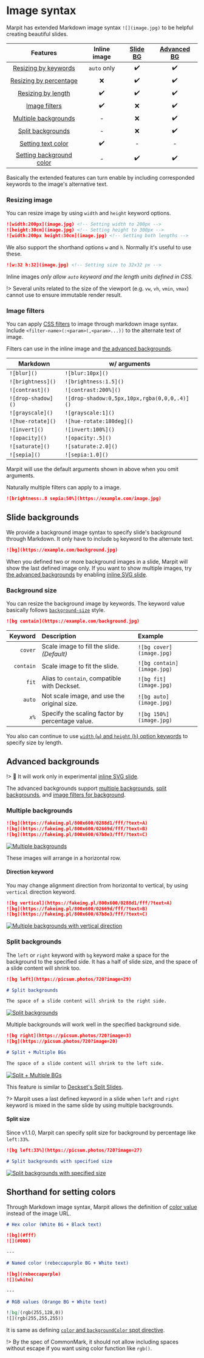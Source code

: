 # Image syntax

Marpit has extended Markdown image syntax `![](image.jpg)` to be helpful creating beautiful slides.

|              Features               |    Inline image    | [Slide BG][slide-bg] | [Advanced BG][advanced-bg] |
| :---------------------------------: | :----------------: | :------------------: | :------------------------: |
|  [Resizing by keywords][resizing]   |    `auto` only     |  :heavy_check_mark:  |     :heavy_check_mark:     |
| [Resizing by percentage][resizing]  |        :x:         |  :heavy_check_mark:  |     :heavy_check_mark:     |
|   [Resizing by length][resizing]    | :heavy_check_mark: |  :heavy_check_mark:  |     :heavy_check_mark:     |
|      [Image filters][filters]       | :heavy_check_mark: |         :x:          |     :heavy_check_mark:     |
|  [Multiple backgrounds][multiple]   |         -          |         :x:          |     :heavy_check_mark:     |
|     [Split backgrounds][split]      |         -          |         :x:          |     :heavy_check_mark:     |
|   [Setting text color][textcolor]   | :heavy_check_mark: |          -           |             -              |
| [Setting background color][bgcolor] |         -          |  :heavy_check_mark:  |     :heavy_check_mark:     |

[resizing]: #resizing-image
[filters]: #image-filters
[textcolor]: #shorthand-for-setting-colors
[bgcolor]: #shorthand-for-setting-colors
[slide-bg]: #slide-backgrounds
[advanced-bg]: #advanced-backgrounds
[multiple]: #multiple-backgrounds
[split]: #split-backgrounds
[constructor]: https://marpit-api.marp.app/marpit/

Basically the extended features can turn enable by including corresponded keywords to the image's alternative text.

### Resizing image

You can resize image by using `width` and `height` keyword options.

```markdown
![width:200px](image.jpg) <!-- Setting width to 200px -->
![height:30cm](image.jpg) <!-- Setting height to 300px -->
![width:200px height:30cm](image.jpg) <!-- Setting both lengths -->
```

We also support the shorthand options `w` and `h`. Normally it's useful to use these.

```markdown
![w:32 h:32](image.jpg) <!-- Setting size to 32x32 px -->
```

Inline images _only allow `auto` keyword and the length units defined in CSS._

!> Several units related to the size of the viewport (e.g. `vw`, `vh`, `vmin`, `vmax`) cannot use to ensure immutable render result.

### Image filters

You can apply [CSS filters](https://developer.mozilla.org/en-US/docs/Web/CSS/filter) to image through markdown image syntax. Include `<filter-name>(:<param>(,<param>...))` to the alternate text of image.

Filters can use in the inline image and [the advanced backgrounds][advanced-bg].

| Markdown           | w/ arguments                                 |
| ------------------ | -------------------------------------------- |
| `![blur]()`        | `![blur:10px]()`                             |
| `![brightness]()`  | `![brightness:1.5]()`                        |
| `![contrast]()`    | `![contrast:200%]()`                         |
| `![drop-shadow]()` | `![drop-shadow:0,5px,10px,rgba(0,0,0,.4)]()` |
| `![grayscale]()`   | `![grayscale:1]()`                           |
| `![hue-rotate]()`  | `![hue-rotate:180deg]()`                     |
| `![invert]()`      | `![invert:100%]()`                           |
| `![opacity]()`     | `![opacity:.5]()`                            |
| `![saturate]()`    | `![saturate:2.0]()`                          |
| `![sepia]()`       | `![sepia:1.0]()`                             |

Marpit will use the default arguments shown in above when you omit arguments.

Naturally multiple filters can apply to a image.

```markdown
![brightness:.8 sepia:50%](https://example.com/image.jpg)
```

## Slide backgrounds

We provide a background image syntax to specify slide's background through Markdown. It only have to include `bg` keyword to the alternate text.

```markdown
![bg](https://example.com/background.jpg)
```

When you defined two or more background images in a slide, Marpit will show the last defined image only. If you want to show multiple images, try [the advanced backgrounds][advanced-bg] by enabling [inline SVG slide](/inline-svg).

### Background size

You can resize the background image by keywords. The keyword value basically follows [`background-size`](https://developer.mozilla.org/en-US/docs/Web/CSS/background-size) style.

```markdown
![bg contain](https://example.com/background.jpg)
```

|   Keyword | Description                                     | Example                    |
| --------: | :---------------------------------------------- | :------------------------- |
|   `cover` | Scale image to fill the slide. _(Default)_      | `![bg cover](image.jpg)`   |
| `contain` | Scale image to fit the slide.                   | `![bg contain](image.jpg)` |
|     `fit` | Alias to `contain`, compatible with Deckset.    | `![bg fit](image.jpg)`     |
|    `auto` | Not scale image, and use the original size.     | `![bg auto](image.jpg)`    |
|    _`x%`_ | Specify the scaling factor by percentage value. | `![bg 150%](image.jpg)`    |

You also can continue to use [`width` (`w`) and `height` (`h`) option keywords][resizing] to specify size by length.

## Advanced backgrounds

!> 📐 It will work only in experimental [inline SVG slide](/inline-svg).

The advanced backgrounds support [multiple backgrounds][multiple], [split backgrounds][split], and [image filters for background][filters].

### Multiple backgrounds

<div class="example">

```markdown
![bg](https://fakeimg.pl/800x600/0288d1/fff/?text=A)
![bg](https://fakeimg.pl/800x600/02669d/fff/?text=B)
![bg](https://fakeimg.pl/800x600/67b8e3/fff/?text=C)
```

<span class="image">

[<img src="https://github.com/marp-team/marpit/blob/main/docs/assets/image-syntax/multiple-bg.png?raw=true" alt="Multiple backgrounds" />](/assets/image-syntax/multiple-bg.png ':ignore')

</span>
</div>

These images will arrange in a horizontal row.

#### Direction keyword

You may change alignment direction from horizontal to vertical, by using `vertical` direction keyword.

<div class="example">

```markdown
![bg vertical](https://fakeimg.pl/800x600/0288d1/fff/?text=A)
![bg](https://fakeimg.pl/800x600/02669d/fff/?text=B)
![bg](https://fakeimg.pl/800x600/67b8e3/fff/?text=C)
```

<span class="image">

[<img src="https://github.com/marp-team/marpit/blob/main/docs/assets/image-syntax/multiple-bg-vertical.png?raw=true" alt="Multiple backgrounds with vertical direction" />](/assets/image-syntax/multiple-bg-vertical.png ':ignore')

</span>
</div>

### Split backgrounds

The `left` or `right` keyword with `bg` keyword make a space for the background to the specified side. It has a half of slide size, and the space of a slide content will shrink too.

<div class="example">

```markdown
![bg left](https://picsum.photos/720?image=29)

# Split backgrounds

The space of a slide content will shrink to the right side.
```

<span class="image">

[<img src="https://github.com/marp-team/marpit/blob/main/docs/assets/image-syntax/split-background.jpg?raw=true" alt="Split backgrounds" />](/assets/image-syntax/split-background.jpg ':ignore')

</span>
</div>

Multiple backgrounds will work well in the specified background side.

<div class="example">

```markdown
![bg right](https://picsum.photos/720?image=3)
![bg](https://picsum.photos/720?image=20)

# Split + Multiple BGs

The space of a slide content will shrink to the left side.
```

<span class="image">

[<img src="https://github.com/marp-team/marpit/blob/main/docs/assets/image-syntax/split-multiple-bg.jpg?raw=true" alt="Split + Multiple BGs" />](/assets/image-syntax/split-multiple-bg.jpg ':ignore')

</span>
</div>

This feature is similar to [Deckset's Split Slides](https://docs.decksetapp.com/English.lproj/Media/01-background-images.html#split-slides).

?> Marpit uses a last defined keyword in a slide when `left` and `right` keyword is mixed in the same slide by using multiple backgrounds.

#### Split size

Since v1.1.0, Marpit can specify split size for background by percentage like `left:33%`.

<div class="example">

```markdown
![bg left:33%](https://picsum.photos/720?image=27)

# Split backgrounds with specified size
```

<span class="image">

[<img src="https://github.com/marp-team/marpit/blob/main/docs/assets/image-syntax/split-bg-with-size.jpg?raw=true" alt="Split backgrounds with specified size" />](/assets/image-syntax/split-bg-with-size.jpg ':ignore')

</span>
</div>

## Shorthand for setting colors

Through Markdown image syntax, Marpit allows the definition of [color value](https://developer.mozilla.org/en-US/docs/Web/CSS/color_value) instead of the image URL.

<!-- prettier-ignore-start -->

```markdown
# Hex color (White BG + Black text)

![bg](#fff)
![](#000)

---

# Named color (rebeccapurple BG + White text)

![bg](rebeccapurple)
![](white)

---

# RGB values (Orange BG + White text)

![bg](rgb(255,128,0))
![](rgb(255,255,255))
```

<!-- prettier-ignore-end -->

It is same as defining [`color` and `backgroundColor` spot directive](/directives?id=local-directives-1).

!> By the spec of CommonMark, it should not allow including spaces without escape if you want using color function like `rgb()`.
